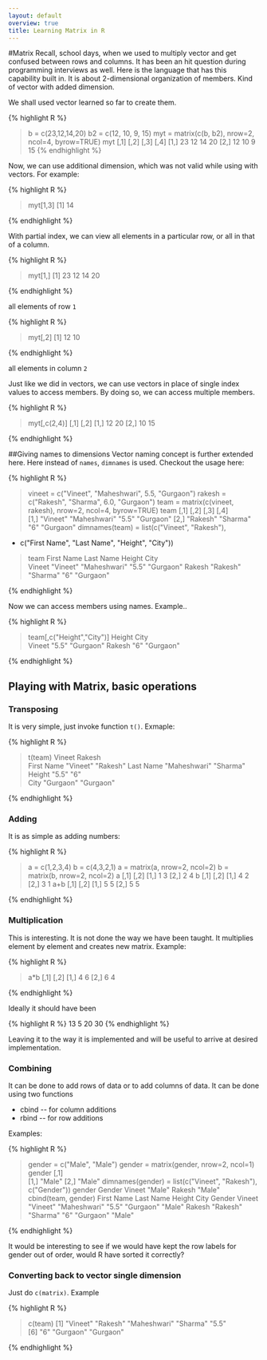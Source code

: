```yaml
---
layout: default
overview: true
title: Learning Matrix in R
---
```


#Matrix
Recall, school days, when we used to multiply vector and get confused between rows and columns. It has been an hit question during programming interviews as well. Here is the language that has this capability built in. It is about 2-dimensional organization of members. Kind of vector with added dimension.

We shall used vector learned so far to create them.

{% highlight R %}
> b = c(23,12,14,20)
> b2 = c(12, 10, 9, 15)
> myt = matrix(c(b, b2), nrow=2, ncol=4, byrow=TRUE)
> myt
     [,1] [,2] [,3] [,4]
[1,]   23   12   14   20
[2,]   12   10    9   15
{% endhighlight  %}

Now, we can use additional dimension, which was not valid while using with vectors. For example:

{% highlight R %}
> myt[1,3]
[1] 14
> 
{% endhighlight  %}

With partial index, we can view all elements in a particular row, or all in that of a column.

{% highlight R %}
> myt[1,]
[1] 23 12 14 20
> 
{% endhighlight  %}

all elements of row ``1``

{% highlight R %}
> myt[,2]
[1] 12 10
> 
{% endhighlight %}

all elements in column ``2``

Just like we did in vectors, we can use vectors in place of single index values to access members. By doing so, we can access multiple members.

{% highlight R %}
> myt[,c(2,4)]
     [,1] [,2]
[1,]   12   20
[2,]   10   15
> 
{% endhighlight %}

##Giving names to dimensions
Vector naming concept is further extended here. Here instead of ``names``, ``dimnames`` is used. Checkout the usage here:

{% highlight R %}
> vineet = c("Vineet", "Maheshwari", 5.5, "Gurgaon")
> rakesh = c("Rakesh", "Sharma", 6.0, "Gurgaon")
> team = matrix(c(vineet, rakesh), nrow=2, ncol=4, byrow=TRUE)
> team
     [,1]     [,2]         [,3]  [,4]     
[1,] "Vineet" "Maheshwari" "5.5" "Gurgaon"
[2,] "Rakesh" "Sharma"     "6"   "Gurgaon"
> dimnames(team) = list(c("Vineet", "Rakesh"), 
+ c("First Name", "Last Name", "Height", "City"))
> team
       First Name Last Name    Height City     
Vineet "Vineet"   "Maheshwari" "5.5"  "Gurgaon"
Rakesh "Rakesh"   "Sharma"     "6"    "Gurgaon"
> 
{% endhighlight %}

Now we can access members using names. Example..

{% highlight R %}
> team[,c("Height","City")]
       Height City     
Vineet "5.5"  "Gurgaon"
Rakesh "6"    "Gurgaon"
> 
{% endhighlight %}

## Playing with Matrix, basic operations
### Transposing
It is very simple, just invoke function ``t()``. Exmaple:

{% highlight R %}
> t(team)
           Vineet       Rakesh   
First Name "Vineet"     "Rakesh" 
Last Name  "Maheshwari" "Sharma" 
Height     "5.5"        "6"      
City       "Gurgaon"    "Gurgaon"
> 
{% endhighlight %}

### Adding
It is as simple as adding numbers:

{% highlight R %}
> a = c(1,2,3,4)
> b = c(4,3,2,1)
> a = matrix(a, nrow=2, ncol=2)
> b = matrix(b, nrow=2, ncol=2)
> a
     [,1] [,2]
[1,]    1    3
[2,]    2    4
> b
     [,1] [,2]
[1,]    4    2
[2,]    3    1
> a+b
     [,1] [,2]
[1,]    5    5
[2,]    5    5
> 
{% endhighlight %}

### Multiplication
This is interesting. It is not done the way we have been taught. It multiplies element by element and creates new matrix. Example:

{% highlight R %}
> a*b
     [,1] [,2]
[1,]    4    6
[2,]    6    4
> 
{% endhighlight %}

Ideally it should have been

{% highlight R %}
13   5
20  30
{% endhighlight %}

Leaving it to the way it is implemented and will be useful to arrive at desired implementation.

### Combining
It can be done to add rows of data or to add columns of data. It can be done using two functions

+ cbind -- for column additions
+ rbind -- for row additions

Examples:

{% highlight R %}
> gender = c("Male", "Male")
> gender = matrix(gender, nrow=2, ncol=1)
> gender
     [,1]  
[1,] "Male"
[2,] "Male"
> dimnames(gender) = list(c("Vineet", "Rakesh"), c("Gender"))
> gender
       Gender
Vineet "Male"
Rakesh "Male"
> cbind(team, gender)
       First Name Last Name    Height City      Gender
Vineet "Vineet"   "Maheshwari" "5.5"  "Gurgaon" "Male"
Rakesh "Rakesh"   "Sharma"     "6"    "Gurgaon" "Male"
> 
{% endhighlight %}

It would be interesting to see if we would have kept the row labels for gender out of order, would R have sorted it correctly?
### Converting back to vector single dimension
Just do ``c(matrix)``. Example

{% highlight R %}
> c(team)
[1] "Vineet"     "Rakesh"     "Maheshwari" "Sharma"     "5.5"       
[6] "6"          "Gurgaon"    "Gurgaon"   
> 
{% endhighlight %}

